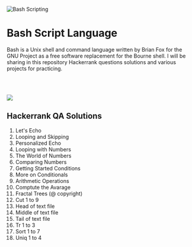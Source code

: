 ![Bash Scripting](https://media.makeameme.org/created/guys-like-bash.jpg)
# Bash Script Language

Bash is a Unix shell and command language written by Brian Fox for the GNU Project as a free software replacement for the Bourne shell.
I will be sharing in this repository Hackerrank questions solutions and various projects for practicing.

<br>
<br>


![](https://media.mas.to/masto-public/media_attachments/files/002/257/161/original/c8fe997ab3836a8d.jpg)
## Hackerrank QA Solutions
1. Let's Echo
2. Looping and Skipping
3. Personalized Echo
4. Looping with Numbers
5. The World of Numbers
6. Comparing Numbers
7. Getting Started Conditions
8. More on Conditionals
9. Arithmetic Operations
10. Comptute the Avarage
11. Fractal Trees (@ copyright)
12. Cut 1 to 9
13. Head of text file
14. Middle of text file
15. Tail of text file
16. Tr 1 to 3
17. Sort 1 to 7
18. Uniq 1 to 4